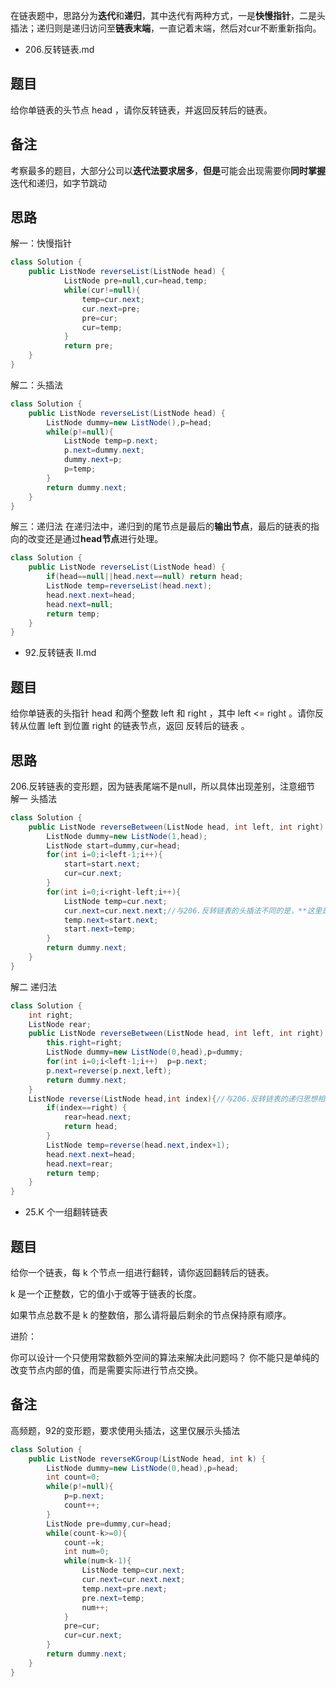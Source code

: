 在链表题中，思路分为**迭代**和**递归**，其中迭代有两种方式，一是**快慢指针**，二是头插法；递归则是递归访问至**链表末端**，一直记着末端，然后对cur不断重新指向。
* 206.反转链表.md
## 题目
给你单链表的头节点 head ，请你反转链表，并返回反转后的链表。
## 备注
考察最多的题目，大部分公司以**迭代法要求居多**，**但是**可能会出现需要你**同时掌握**迭代和递归，如字节跳动
## 思路 
解一：快慢指针
```java
class Solution {
    public ListNode reverseList(ListNode head) {
            ListNode pre=null,cur=head,temp;
            while(cur!=null){
                temp=cur.next;
                cur.next=pre;
                pre=cur;
                cur=temp;
            }
            return pre;
    }
}
```
解二：头插法
```java
class Solution {
    public ListNode reverseList(ListNode head) {
        ListNode dummy=new ListNode(),p=head;
        while(p!=null){
            ListNode temp=p.next;
            p.next=dummy.next;
            dummy.next=p;
            p=temp;
        }
        return dummy.next;
    }
}
```
解三：递归法
在递归法中，递归到的尾节点是最后的**输出节点**，最后的链表的指向的改变还是通过**head节点**进行处理。
```java
class Solution {
    public ListNode reverseList(ListNode head) {
        if(head==null||head.next==null) return head;
        ListNode temp=reverseList(head.next);
        head.next.next=head;
        head.next=null;
        return temp;
    }
}
```
* 92.反转链表 II.md
## 题目
给你单链表的头指针 head 和两个整数 left 和 right ，其中 left <= right 。请你反转从位置 left 到位置 right 的链表节点，返回 反转后的链表 。
## 思路
206.反转链表的变形题，因为链表尾端不是null，所以具体出现差别，注意细节
解一 头插法
```java
class Solution {
    public ListNode reverseBetween(ListNode head, int left, int right) {
        ListNode dummy=new ListNode(1,head);
        ListNode start=dummy,cur=head;
        for(int i=0;i<left-1;i++){
            start=start.next;
            cur=cur.next;
        }
        for(int i=0;i<right-left;i++){
            ListNode temp=cur.next;
            cur.next=cur.next.next;//与206.反转链表的头插法不同的是，**这里是对cur.next不断移动，但同时cur是不会移动的**
            temp.next=start.next;
            start.next=temp;
        }
        return dummy.next;
    }
}
```
解二 递归法
```java
class Solution {
    int right;
    ListNode rear;
    public ListNode reverseBetween(ListNode head, int left, int right) {
        this.right=right;
        ListNode dummy=new ListNode(0,head),p=dummy;
        for(int i=0;i<left-1;i++)  p=p.next;
        p.next=reverse(p.next,left);
        return dummy.next;
    }
    ListNode reverse(ListNode head,int index){//与206.反转链表的递归思想相似，只是尾指针处理不同
        if(index==right) {
            rear=head.next;
            return head;
        }
        ListNode temp=reverse(head.next,index+1);
        head.next.next=head;
        head.next=rear;
        return temp;
    }
}
```
* 25.K 个一组翻转链表
## 题目
给你一个链表，每 k 个节点一组进行翻转，请你返回翻转后的链表。

k 是一个正整数，它的值小于或等于链表的长度。

如果节点总数不是 k 的整数倍，那么请将最后剩余的节点保持原有顺序。

进阶：

你可以设计一个只使用常数额外空间的算法来解决此问题吗？
你不能只是单纯的改变节点内部的值，而是需要实际进行节点交换。
## 备注
高频题，92的变形题，要求使用头插法，这里仅展示头插法
```java
class Solution {
    public ListNode reverseKGroup(ListNode head, int k) {
        ListNode dummy=new ListNode(0,head),p=head;
        int count=0;
        while(p!=null){
            p=p.next;
            count++;
        }
        ListNode pre=dummy,cur=head;
        while(count-k>=0){
            count-=k;
            int num=0;
            while(num<k-1){
                ListNode temp=cur.next;
                cur.next=cur.next.next;
                temp.next=pre.next;
                pre.next=temp;
                num++;
            }
            pre=cur;
            cur=cur.next;
        }
        return dummy.next;
    }
}
```
